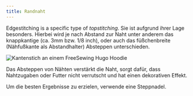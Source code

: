 ```yaml
---
title: Randnaht
---
```


Edgestitching is a specific type of _topstitching_. Sie ist aufgrund ihrer Lage besonders. Hierbei wird je nach Abstand zur Naht unter anderem das knappkantige (ca. 3mm bzw. 1/8 inch), oder auch das füßchenbreite (Nähfußkante als Abstandhalter) Absteppen unterschieden.

![Kantenstich an einem FreeSewing Hugo Hoodie](edgestitching.jpg)

Das Absteppen von Nähten verstärkt die Naht, sorgt dafür, dass Nahtzugaben oder Futter nicht verrutscht und hat einen dekorativen Effekt.

<Tip>

Um die besten Ergebnisse zu erzielen, verwende eine Steppnadel.

</Tip>
